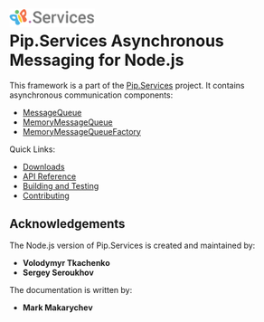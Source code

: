 # <img src="https://github.com/pip-services/pip-services/raw/master/design/Logo.png" alt="Pip.Services Logo" style="max-width:30%"> <br/> Pip.Services Asynchronous Messaging for Node.js

This framework is a part of the [Pip.Services](https://github.com/pip-services/pip-services) project.
It contains asynchronous communication components:

- [MessageQueue](https://pip-services3-node.github.io/pip-services3-messaging-node/classes/queues.messagequeue.html)
- [MemoryMessageQueue](https://pip-services3-node.github.io/pip-services3-messaging-node/classes/queues.memorymessagequeue.html)
- [MemoryMessageQueueFactory](https://pip-services3-node.github.io/pip-services3-messaging-node/classes/build.messagequeuefactory.html)

Quick Links:

* [Downloads](https://github.com/pip-services-node/pip-services-messaging-node/blob/master/doc/Downloads.md)
* [API Reference](https://pip-services3-node.github.io/pip-services3-messaging-node/globals.html)
* [Building and Testing](https://github.com/pip-services/pip-services-messaging-node/blob/master/doc/Development.md)
* [Contributing](https://github.com/pip-services/pip-services-messaging-node/blob/master/doc/Development.md/#contrib)

## Acknowledgements

The Node.js version of Pip.Services is created and maintained by:
- **Volodymyr Tkachenko**
- **Sergey Seroukhov**

The documentation is written by:
- **Mark Makarychev**